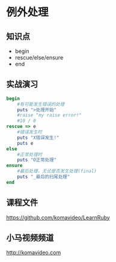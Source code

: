例外处理
=======

## 知识点

* begin
* rescue/else/ensure
* end

## 实战演习

~~~ruby
begin
    #有可能发生错误的处理
    puts ">处理开始"
    #raise "my raise error!"
    #10 / 0
rescue => e
    #错误发生时
    puts "X错误发生!"
    puts e
else
    #正常处理时
    puts "O正常处理"
ensure
    #最后处理，无论是否发生处理(final)
    puts "_最后的扫尾处理"
end
~~~

## 课程文件

https://github.com/komavideo/LearnRuby

## 小马视频频道

http://komavideo.com
